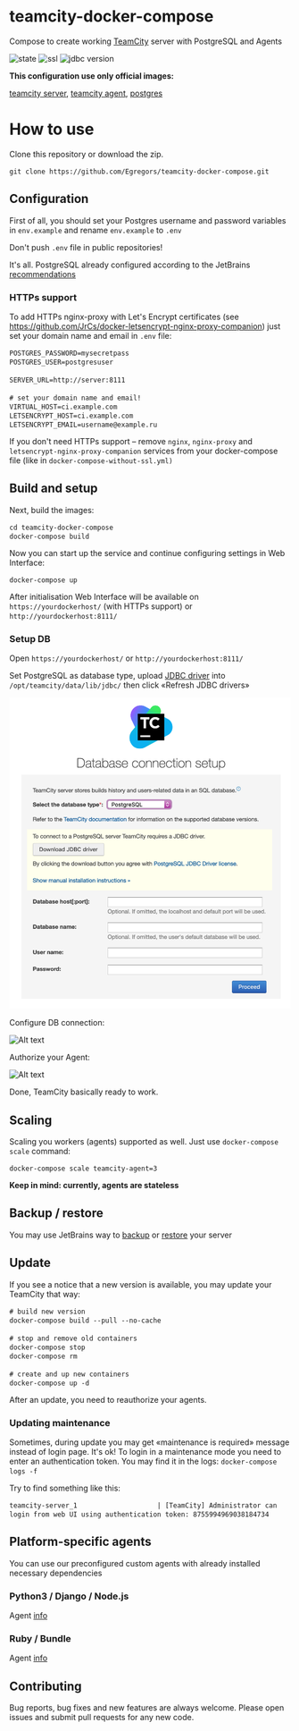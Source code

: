 # teamcity-docker-compose
Compose to create working [TeamCity](https://www.jetbrains.com/teamcity/) server with PostgreSQL and Agents

![state](https://img.shields.io/badge/state-stable-brightgreen.svg)
![ssl](https://img.shields.io/badge/SSL-OK-brightgreen.svg)
![jdbc version](https://img.shields.io/badge/jdbc%20postgresql%20version-42.2.4-brightgreen.svg)

**This configuration use only official images:**

[teamcity server](https://hub.docker.com/r/jetbrains/teamcity-server/),
[teamcity agent](https://hub.docker.com/r/jetbrains/teamcity-minimal-agent/),
[postgres](https://hub.docker.com/_/postgres/)

# How to use

Clone this repository or download the zip.

```
git clone https://github.com/Egregors/teamcity-docker-compose.git
```

## Configuration

First of all, you should set your Postgres username and password variables in `env.example` and rename `env.example` to `.env`

Don't push `.env` file in public repositories!

It's all. PostgreSQL already configured according to the
JetBrains [recommendations](https://confluence.jetbrains.com/pages/viewpage.action?pageId=74847395#HowTo...-ConfigureNewlyInstalledPostgreSQLServer)

### HTTPs support

To add HTTPs nginx-proxy with Let's Encrypt certificates (see https://github.com/JrCs/docker-letsencrypt-nginx-proxy-companion) just set your domain name and email in `.env` file:

```
POSTGRES_PASSWORD=mysecretpass
POSTGRES_USER=postgresuser

SERVER_URL=http://server:8111

# set your domain name and email!
VIRTUAL_HOST=ci.example.com
LETSENCRYPT_HOST=ci.example.com
LETSENCRYPT_EMAIL=username@example.ru
```

If you don't need HTTPs support – remove `nginx`, `nginx-proxy` and `letsencrypt-nginx-proxy-companion` services 
from your docker-compose file (like in `docker-compose-without-ssl.yml)`

## Build and setup

Next, build the images:

```
cd teamcity-docker-compose
docker-compose build
```

Now you can start up the service and continue configuring settings in Web Interface:

```
docker-compose up
```

After initialisation Web Interface will be available on `https://yourdockerhost/` (with HTTPs support) or `http://yourdockerhost:8111/`


### Setup DB

Open `https://yourdockerhost/` or `http://yourdockerhost:8111/`

Set PostgreSQL as database type, upload [JDBC driver](https://jdbc.postgresql.org/download/postgresql-42.2.4.jar) into
 `/opt/teamcity/data/lib/jdbc/` then click «Refresh JDBC drivers»

![Alt text](raw/img/1.png?raw=true)

Configure DB connection:

![Alt text](raw/img/2.png?raw=true)

Authorize your Agent:

![Alt text](raw/img/3.png?raw=true)

Done, TeamCity basically ready to work.

## Scaling

Scaling you workers (agents) supported as well. Just use `docker-compose scale` command:

```
docker-compose scale teamcity-agent=3
```
**Keep in mind: currently, agents are stateless**


## Backup / restore

You may use JetBrains way to [backup](https://confluence.jetbrains.com/display/TCD10/TeamCity+Data+Backup) 
or [restore](https://confluence.jetbrains.com/display/TCD10/Restoring+TeamCity+Data+from+Backup) your server


## Update

If you see a notice that a new version is available, you may update your TeamCity that way:

```
# build new version
docker-compose build --pull --no-cache

# stop and remove old containers
docker-compose stop
docker-compose rm

# create and up new containers
docker-compose up -d
```

After an update, you need to reauthorize your agents.

### Updating maintenance

Sometimes, during update you may get «maintenance is required» message instead of login page. 
It's ok! To login in a maintenance mode you need to enter an authentication token. You may find it in the logs:
`docker-compose logs -f`

Try to find something like this:

```
teamcity-server_1                    | [TeamCity] Administrator can login from web UI using authentication token: 8755994969038184734
```

## Platform-specific agents

You can use our preconfigured custom agents with already installed necessary dependencies

### Python3 / Django / Node.js

Agent [info](agents/django-nodejs/README.md)

### Ruby / Bundle

Agent [info](agents/bundler-ruby/README.md)

## Contributing

Bug reports, bug fixes and new features are always welcome.
Please open issues and submit pull requests for any new code.
